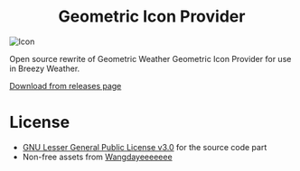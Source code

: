 <h1 align="center">Geometric Icon Provider</h1>

![Icon](fastlane/metadata/android/en-US/images/icon.png)

Open source rewrite of Geometric Weather Geometric Icon Provider for use in Breezy Weather.

[Download from releases page](https://github.com/breezy-weather/geometric-icon-provider/releases)

# License

* [GNU Lesser General Public License v3.0](/LICENSE) for the source code part
* Non-free assets from [Wangdayeeeeeee](https://github.com/WangDaYeeeeee)
